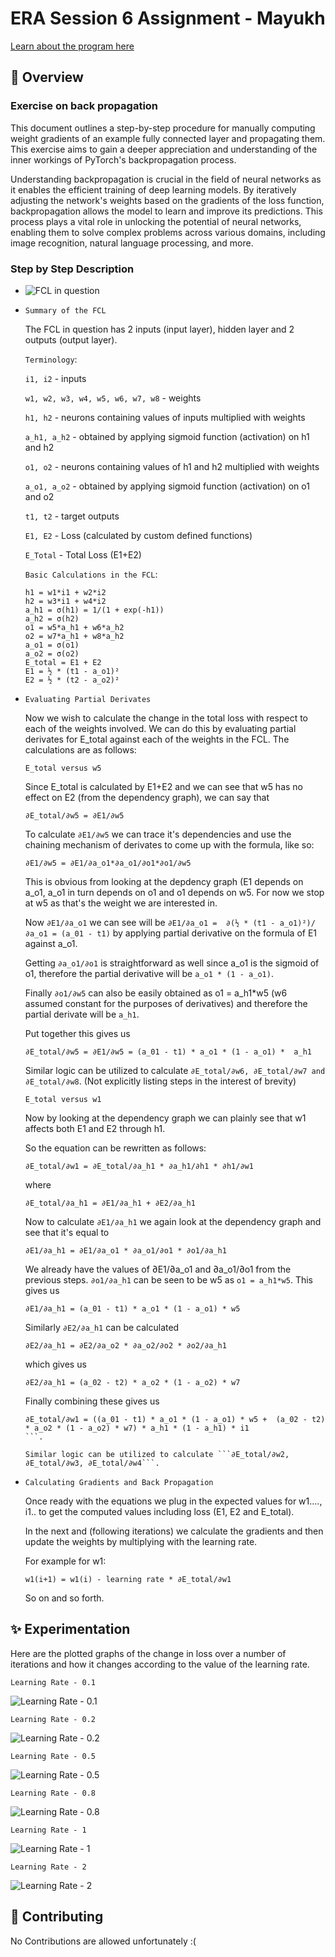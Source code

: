 <!-- markdownlint-disable MD030 -->

# ERA Session 6 Assignment - Mayukh

<a href="https://theschoolof.ai/#programs">Learn about the program here</a>

## 📝 Overview

### Exercise on back propagation

This document outlines a step-by-step procedure for manually computing weight gradients of an example fully connected layer and propagating them. This exercise aims to gain a deeper appreciation and understanding of the inner workings of PyTorch's backpropagation process.

Understanding backpropagation is crucial in the field of neural networks as it enables the efficient training of deep learning models. By iteratively adjusting the network's weights based on the gradients of the loss function, backpropagation allows the model to learn and improve its predictions. This process plays a vital role in unlocking the potential of neural networks, enabling them to solve complex problems across various domains, including image recognition, natural language processing, and more.

### Step by Step Description

-   ![FCL in question](../Part_1/fcl.png)

-   `Summary of the FCL`

    The FCL in question has 2 inputs (input layer), hidden layer and 2 outputs (output layer).

    `Terminology`:

    `i1, i2` - inputs

    `w1, w2, w3, w4, w5, w6, w7, w8` - weights

    `h1, h2` - neurons containing values of inputs multiplied with weights

    `a_h1, a_h2` - obtained by applying sigmoid function (activation) on h1 and h2

    `o1, o2` - neurons containing values of h1 and h2 multiplied with weights

    `a_o1, a_o2` - obtained by applying sigmoid function (activation) on o1 and o2

    `t1, t2` - target outputs

    `E1, E2` - Loss (calculated by custom defined functions)

    `E_Total` - Total Loss (E1+E2)
    
    `Basic Calculations in the FCL`:

    ```
    h1 = w1*i1 + w2*i2		
    h2 = w3*i1 + w4*i2		
    a_h1 = σ(h1) = 1/(1 + exp(-h1))		
    a_h2 = σ(h2)		
    o1 = w5*a_h1 + w6*a_h2		
    o2 = w7*a_h1 + w8*a_h2		
    a_o1 = σ(o1)		
    a_o2 = σ(o2)		
    E_total = E1 + E2		
    E1 = ½ * (t1 - a_o1)²		
    E2 = ½ * (t2 - a_o2)²		
    ```
    
-   `Evaluating Partial Derivates`

    Now we wish to calculate the change in the total loss with respect to each of the weights involved. We can do this by evaluating partial derivates for E_total against each of the weights in the FCL. The calculations are as follows:

    `E_total versus w5`

    Since E_total is calculated by E1+E2 and we can see that w5 has no effect on E2 (from the dependency graph), we can say that 
    ```
    ∂E_total/∂w5 = ∂E1/∂w5					
    ```
    To calculate ```∂E1/∂w5``` we can trace it's dependencies and use the chaining mechanism of derivates to come up with the formula, like so:
    ```
    ∂E1/∂w5 = ∂E1/∂a_o1*∂a_o1/∂o1*∂o1/∂w5					
    ```
    This is obvious from looking at the depdency graph (E1 depends on a_o1, a_o1 in turn depends on o1 and o1 depends on w5. For now we stop at w5 as that's the weight we are interested in.

    Now ```∂E1/∂a_o1``` we can see will be ```∂E1/∂a_o1 =  ∂(½ * (t1 - a_o1)²)/∂a_o1 = (a_01 - t1)``` by applying partial derivative on the formula of E1 against a_o1.

    Getting ```∂a_o1/∂o1``` is straightforward as well since a_o1 is the sigmoid of o1, therefore the partial derivative will be ```a_o1 * (1 - a_o1)```.

    Finally ```∂o1/∂w5``` can also be easily obtained as o1 = a_h1*w5 (w6 assumed constant for the purposes of derivatives) and therefore the partial derivate will be ```a_h1```.

    Put together this gives us 
    ```
    ∂E_total/∂w5 = ∂E1/∂w5 = (a_01 - t1) * a_o1 * (1 - a_o1) *  a_h1							
    ```

    Similar logic can be utilized to calculate ```∂E_total/∂w6, ∂E_total/∂w7 and ∂E_total/∂w8```. (Not explicitly listing steps in the interest of brevity)


    `E_total versus w1`

    Now by looking at the dependency graph we can plainly see that w1 affects both E1 and E2 through h1. 

    So the equation can be rewritten as follows:

    ```
    ∂E_total/∂w1 = ∂E_total/∂a_h1 * ∂a_h1/∂h1 * ∂h1/∂w1					
    ```
    where 
    ```
    ∂E_total/∂a_h1 = ∂E1/∂a_h1 + ∂E2/∂a_h1
    ```

    Now to calculate ```∂E1/∂a_h1``` we again look at the dependency graph and see that it's equal to 
    ```
    ∂E1/∂a_h1 = ∂E1/∂a_o1 * ∂a_o1/∂o1 * ∂o1/∂a_h1
    ```

    We already have the values of ∂E1/∂a_o1 and ∂a_o1/∂o1 from the previous steps. ```∂o1/∂a_h1``` can be seen to be w5 as ```o1 = a_h1*w5```. This gives us
    ```
    ∂E1/∂a_h1 = (a_01 - t1) * a_o1 * (1 - a_o1) * w5								
    ```

    Similarly ```∂E2/∂a_h1``` can be calculated
    ```
    ∂E2/∂a_h1 = ∂E2/∂a_o2 * ∂a_o2/∂o2 * ∂o2/∂a_h1
    ```
    which gives us
    ```
    ∂E2/∂a_h1 = (a_02 - t2) * a_o2 * (1 - a_o2) * w7								
    ```

    Finally combining these gives us
    ```
    ∂E_total/∂w1 = ((a_01 - t1) * a_o1 * (1 - a_o1) * w5 +  (a_02 - t2) * a_o2 * (1 - a_o2) * w7) * a_h1 * (1 - a_h1) * i1
    ```.

    Similar logic can be utilized to calculate ```∂E_total/∂w2, ∂E_total/∂w3, ∂E_total/∂w4```.											

-   `Calculating Gradients and Back Propagation`    
    
    Once ready with the equations we plug in the expected values for w1...., i1.. to get the computed values including loss (E1, E2 and E_total).

    In the next and (following iterations) we calculate the gradients and then update the weights by multiplying with the learning rate.

    For example for w1: 
    ```
    w1(i+1) = w1(i) - learning rate * ∂E_total/∂w1
    ```

    So on and so forth.

## ✨ Experimentation

Here are the plotted graphs of the change in loss over a number of iterations and how it changes according to the value of the learning rate.

`Learning Rate - 0.1`

![Learning Rate - 0.1](../Part_1/0.1.png)

`Learning Rate - 0.2`

![Learning Rate - 0.2](../Part_1/0.2.png)

`Learning Rate - 0.5`

![Learning Rate - 0.5](../Part_1/0.5.png)

`Learning Rate - 0.8`

![Learning Rate - 0.8](../Part_1/0.8.png)

`Learning Rate - 1`

![Learning Rate - 1](../Part_1/1.png)

`Learning Rate - 2`

![Learning Rate - 2](../Part_1/2.png)

## 🙌 Contributing

No Contributions are allowed unfortunately :(
